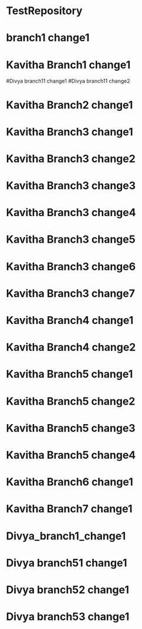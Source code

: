 # TestRepository

# branch1 change1
# Kavitha Branch1 change1

#Divya branch11 change1
#Divya branch11 change2

# Kavitha Branch2 change1
# Kavitha Branch3 change1
# Kavitha Branch3 change2
# Kavitha Branch3 change3
# Kavitha Branch3 change4
# Kavitha Branch3 change5
# Kavitha Branch3 change6
# Kavitha Branch3 change7
# Kavitha Branch4 change1
# Kavitha Branch4 change2
# Kavitha Branch5 change1
# Kavitha Branch5 change2
# Kavitha Branch5 change3
# Kavitha Branch5 change4

# Kavitha Branch6 change1

# Kavitha Branch7 change1

# Divya_branch1_change1


# Divya branch51 change1

# Divya branch52 change1

# Divya branch53 change1
